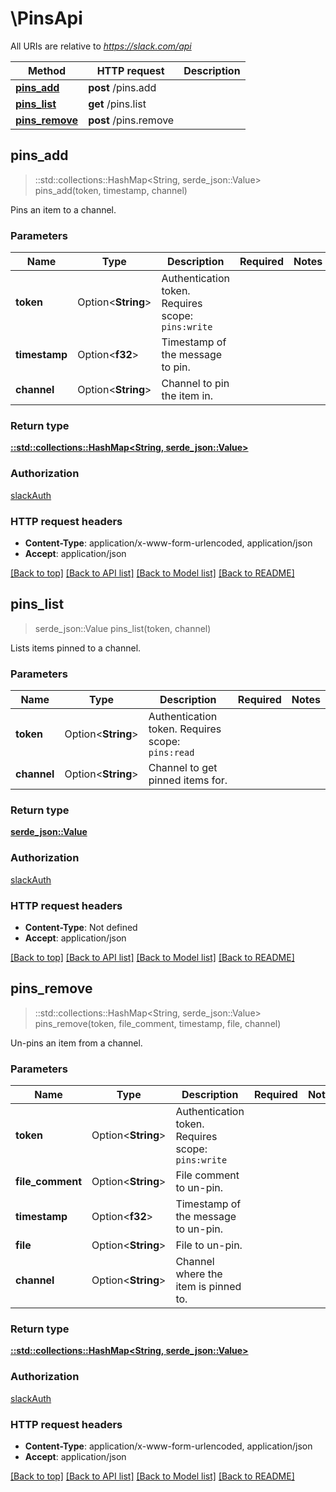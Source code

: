# \PinsApi

All URIs are relative to *https://slack.com/api*

Method | HTTP request | Description
------------- | ------------- | -------------
[**pins_add**](PinsApi.md#pins_add) | **post** /pins.add | 
[**pins_list**](PinsApi.md#pins_list) | **get** /pins.list | 
[**pins_remove**](PinsApi.md#pins_remove) | **post** /pins.remove | 



## pins_add

> ::std::collections::HashMap<String, serde_json::Value> pins_add(token, timestamp, channel)


Pins an item to a channel.

### Parameters


Name | Type | Description  | Required | Notes
------------- | ------------- | ------------- | ------------- | -------------
**token** | Option<**String**> | Authentication token. Requires scope: `pins:write` |  |
**timestamp** | Option<**f32**> | Timestamp of the message to pin. |  |
**channel** | Option<**String**> | Channel to pin the item in. |  |

### Return type

[**::std::collections::HashMap<String, serde_json::Value>**](serde_json::Value.md)

### Authorization

[slackAuth](../README.md#slackAuth)

### HTTP request headers

- **Content-Type**: application/x-www-form-urlencoded, application/json
- **Accept**: application/json

[[Back to top]](#) [[Back to API list]](../README.md#documentation-for-api-endpoints) [[Back to Model list]](../README.md#documentation-for-models) [[Back to README]](../README.md)


## pins_list

> serde_json::Value pins_list(token, channel)


Lists items pinned to a channel.

### Parameters


Name | Type | Description  | Required | Notes
------------- | ------------- | ------------- | ------------- | -------------
**token** | Option<**String**> | Authentication token. Requires scope: `pins:read` |  |
**channel** | Option<**String**> | Channel to get pinned items for. |  |

### Return type

[**serde_json::Value**](serde_json::Value.md)

### Authorization

[slackAuth](../README.md#slackAuth)

### HTTP request headers

- **Content-Type**: Not defined
- **Accept**: application/json

[[Back to top]](#) [[Back to API list]](../README.md#documentation-for-api-endpoints) [[Back to Model list]](../README.md#documentation-for-models) [[Back to README]](../README.md)


## pins_remove

> ::std::collections::HashMap<String, serde_json::Value> pins_remove(token, file_comment, timestamp, file, channel)


Un-pins an item from a channel.

### Parameters


Name | Type | Description  | Required | Notes
------------- | ------------- | ------------- | ------------- | -------------
**token** | Option<**String**> | Authentication token. Requires scope: `pins:write` |  |
**file_comment** | Option<**String**> | File comment to un-pin. |  |
**timestamp** | Option<**f32**> | Timestamp of the message to un-pin. |  |
**file** | Option<**String**> | File to un-pin. |  |
**channel** | Option<**String**> | Channel where the item is pinned to. |  |

### Return type

[**::std::collections::HashMap<String, serde_json::Value>**](serde_json::Value.md)

### Authorization

[slackAuth](../README.md#slackAuth)

### HTTP request headers

- **Content-Type**: application/x-www-form-urlencoded, application/json
- **Accept**: application/json

[[Back to top]](#) [[Back to API list]](../README.md#documentation-for-api-endpoints) [[Back to Model list]](../README.md#documentation-for-models) [[Back to README]](../README.md)

